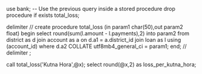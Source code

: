 use bank;
-- Use the previous query inside a stored procedure
drop procedure if exists total_loss;

delimiter //
create procedure total_loss (in param1 char(50),out param2 float)
begin
  select round(sum(l.amount - l.payments),2) into param2 from district as d
  join account as a 
  on d.a1 = a.district_id
  join loan as l using (account_id)
  where d.a2 COLLATE utf8mb4_general_ci = param1;
end;
//
delimiter ;

call total_loss('Kutna Hora',@x);
select round(@x,2) as loss_per_kutna_hora;
